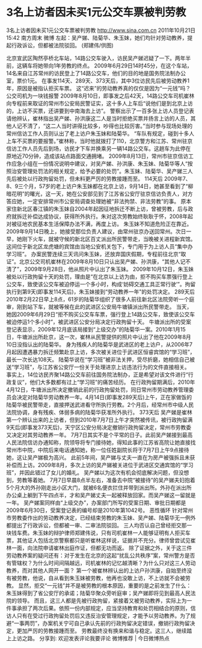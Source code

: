 # 3名上访者因未买1元公交车票被判劳教

3名上访者因未买1元公交车票被判劳教
http://www.sina.com.cn  2011年10月21日15:42  南方周末 微博
左起：吴产娣、陆菊华、朱玉妹，她们均针对劳动教养，提起行政诉讼，但都被法院驳回。 (郑建伟/供图)

北京宣武区陶然亭桥北车站，14路公交车驶入，访民吴产娣迟疑了一下。两年半前，这辆车将她带向1年劳教的终点。
2009年6月29日14时45分，在这个车站，14名来自江苏常州的访民登上了14路公交车，他们的目的地是国务院法制办公室，票价1元。
在事发114天、289天、373天后，其中3位访民先后被劳动教养1年，原因是被指认拒买车票。
这“迟来”的劳动教养真的仅仅是因为“一元钱”吗？
公交司机为一块钱报警
2009年8月10日，即事发之后42天，14路公交车司机崔林向专程前来取证的常州市公安局民警证实，这十多人上车后“说他们是到北京上访的，上访不买票，还讲要到中南海去上访”。
警察出示了一百多张上访人员登记表请他辨认，崔林指出吴产娣、孙洪康这二人是当时拒绝买票并扬言上访的人员，其他人记不清了，“这二人当时讲得比较多，吵得也比较厉害。”当时参与现场处理的常州信访工作人员则认出了老上访户朱玉妹和陆菊华。
“车队有规定，碰到十多人上车不买票的要报警。”崔林称，当时他就拨打了110，北京警方和江苏、常州驻京信访工作人员先后到场，访民才下车并换乘另一辆14路公交车。这趟车为此停在原地近70分钟，造成该站点路面交通拥堵。
2009年8月13日，常州市驻京信访工作应急小组在一份情况说明中建议，对吴产娣、孙洪康、朱玉妹、陆菊华等人“按照治安管理处罚法的相关规定，给予必要的处罚”。朱玉妹、陆菊华、吴产娣三人先后被处以行政拘留处罚，但未料更严厉的劳教接踵而至。
114天后
2009年7、8、9三个月，57岁的老上访户朱玉妹都在北京上访，9月14日，她甚至看到了“柳暗花明”的曙光，这一天，她在公安部见到了江苏省公安厅驻京信访负责人，对方答应她，一定安排常州市公安局调查处理她被“非法拘禁、非法劳教”的事。
原本家住新北区春江镇的朱玉妹自2004年起因征地拆迁不断上访，曾被劳教，后与政府就拆迁补偿达成协议，获得所外执行。朱对这次劳教始终耿耿于怀，2008年起对被征地农民基本生活保障办法不满，再度上访。
朱玉妹不知道危险正在靠近。2009年9月14日晚上，她接受那位负责人建议，由常州驻京办送回常州。次日一早，她刚下火车，就被守候的新北区百丈派出所民警带走，当晚被关进程新宾馆。这间位于新北区龙虎塘的宾馆由当地公安机关包下，专门用于为上访人员“集中办学习班”。
办案民警连续三天讯问朱玉妹，还放弃国庆假期，专程前往北京“取证”。北京公交司机崔林在2009年8月10日只认出吴产娣、孙洪康，“其他人记不清了”，2009年9月28日，他从照片中认出了朱玉妹。
2009年10月12日，朱玉妹被处以行政拘留十天的处罚，理由是“在北京以上访为由，拒不购买车票强行登上公交车，致使该公交车被迫停运一个多小时，构成&lsquo;妨碍交通工具正常行驶&rsquo;”。拘留执行到第9天(即事发114天后)，朱玉妹接到“劳动教养一年”的处罚决定。
289天后
2010年2月22日早上8点，61岁的陆菊华组织了很多人前往新北区法院旁听一个庭审，刚到站下车，就被等候在此的武进区公安局牛塘镇派出所民警带走。
当天，她因2009年6月29日“拒不购买公交车车票，强行登上14路公交车，致使该公交车被迫停运1个多小时”，被武进区公安分局决定行政拘留十天。
牛塘派出所的受案登记表显示，2009年12月底该局接到“上级交办”的陆菊华一案。2010年1月15日，牛塘派出所赴京，这一次，崔林从民警提供的照片中认出了他在2009年8月10日没指认出的陆菊华。
身为残疾人的陆菊华是武进区的老上访户，从2006年7月起因遭遇暴力拆迁频繁赴京上访，多次被关进位于武进区恒睿宾馆的“学习班”，最长一次长达108天。
陆菊华说在“学习班”被非法关押，受尽折磨，她相信自己被送“学习班”，与江苏省公安厅一份关于处理进京上访违法行为的文件直接相关。
事实上，14位访民齐聚14路公交车前往国务院法制办，正是希望对该文件进行“行政复议”，他们大多数都有过上“学习班”的痛苦经历。
在行政拘留期满后，2010年4月12日，牛塘派出所决定撤销此前的行政拘留处罚，同日常州市劳动教养管理委员会决定对陆菊华劳动教养一年。4月14日(即事发289天后)上午，正在家做饭的陆菊华被民警带走，直接押送武进看守所执行劳教。2个月后，经常州市中级人民法院协调，身有残疾、体弱多病的陆菊华获准所外执行。
373天后
吴产娣是崔林第一个辨认出来的上访者，但到2010年7月7日上午才突然被传讯，被行政拘留满9天后(即事发373天后)，天宁区公安分局决定撤销行政拘留决定，常州市劳教委又决定对其劳动教养一年。
7月7日其实不是个平常的日子。此前吴产娣接到最高人民法院信访办通知称，院领导将专门接待她，得知此事的江苏省高院让她直接找常州市中院，中院后来电话通知她，称一位任姓副院长将于7月7日上午9点接待她，这让吴产娣极为高兴。
此前5年间，吴产娣与丈夫一直在为房产被强拆且未获补偿而上访。2009年8月，多次上访的吴产娣被关进位于武进区交通宾馆的“学习班”，并因此错过了女儿的婚礼。
吴产娣以为这次有机会彻底解决问题，但没想到，劳教等着她。
7月7日早晨8点半左右，准备去中院“被接待”的吴产娣夫妇抱着5个月大的外孙刚走出小区大门，就被6名便衣拦住并带到派出所。外孙在派出所办公桌上躺到下午四点半，才和吴产娣丈夫一起被释放回家。而吴产娣这一留就是一年。
吴产娣案同样由“上级交办”，办案部门所写的受案日期、审批日期都是2009年6月30日，受案登记表的编号却是2010年第1042号。
恶性循环
针对常州市劳教委作出的劳动教养决定，已经结束劳教的朱玉妹、吴产娣、陆菊华无一例外都提出了行政诉讼，但都被一审、二审法院驳回。
三人均否认自己曾经拒交那一块钱车费。朱玉妹的辩护律师郑建伟说，只有司机崔林一人能够证明有人拒买车票，其他证人包括北京警察都只是听崔林这样说，证据并不充分。律师曾尝试见崔林一面，向法院申请崔林出庭作证，但都无功而返。
除了证据之外，关于这三件劳动教养案的疑问还有：对于发生在北京的这起“扰乱公共秩序”案，常州警方是否有管辖权？为什么时间间隔越远，司机崔林的记忆越清晰？为什么只对这三人劳动教养，而对其他人网开一面？
第一个被崔林辨认出的上访户孙洪康，自始至终没有被劳教，他说，自从看到朱玉妹被劳教，他再也没敢上访，不上访就不会被劳教。
显然，拒交“一元钱”并不是被劳教的根本原因，重要的是之前发生了什么：朱玉妹得到了省公安厅的承诺；陆菊华聚众旁听庭审；吴产娣即将见到最高人民法院的领导。
而且，这三人都是先被行政拘留，紧接着又被劳动教养，实际上为一件事承担了两次后果。依照一份内部规定，应当坚持教育和处罚相结合的原则，信访人只有在受过行政拘留处罚后又违反治安管理规定，才能予以劳动教养。为了规避“一事两罚”，办案机关宁可自己承认先前的行政拘留决定错误，撤销行政拘留决定，更加严厉的劳教接踵而至。
劳教最终没有换来和谐与稳定。这三人，继续踏上上访之路。
分享到: 欢迎发表评论我要评论
微博推荐 | 今日微博热点

